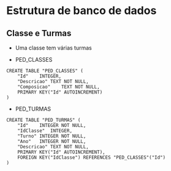 # Estrutura de banco de dados

## Classe e Turmas

* Uma classe tem várias turmas

* PED_CLASSES
```
CREATE TABLE "PED_CLASSES" (
	"Id"	INTEGER,
	"Descricao"	TEXT NOT NULL,
	"Composicao"	TEXT NOT NULL,
	PRIMARY KEY("Id" AUTOINCREMENT)
)
```

* PED_TURMAS

```
CREATE TABLE "PED_TURMAS" (
	"Id"	INTEGER NOT NULL,
	"IdClasse"	INTEGER,
	"Turno"	INTEGER NOT NULL,
	"Ano"	INTEGER NOT NULL,
	"Descricao"	TEXT NOT NULL,
	PRIMARY KEY("Id" AUTOINCREMENT),
	FOREIGN KEY("IdClasse") REFERENCES "PED_CLASSES"("Id")
)
```